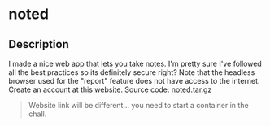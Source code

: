 # noted

## Description
I made a nice web app that lets you take notes. I'm pretty sure I've followed all the best practices so its definitely secure right?
Note that the headless browser used for the "report" feature does not have access to the internet.
Create an account at this [website](http://saturn.picoctf.net:61950/).
Source code: [noted.tar.gz](https://artifacts.picoctf.net/c/286/noted.tar.gz)

> Website link will be different... you need to start a container in the chall.
